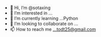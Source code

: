- 👋 Hi, I’m @sotaxing
- 👀 I’m interested in ...
- 🌱 I’m currently learning ...Python
- 💞️ I’m looking to collaborate on ...
- 📫 How to reach me ...todt25@gmail.com

<!---
sotaxing/sotaxing is a ✨ special ✨ repository because its `README.md` (this file) appears on your GitHub profile.
You can click the Preview link to take a look at your changes.
--->
